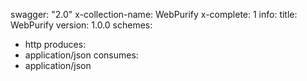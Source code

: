swagger: "2.0"
x-collection-name: WebPurify
x-complete: 1
info:
  title: WebPurify
  version: 1.0.0
schemes:
- http
produces:
- application/json
consumes:
- application/json